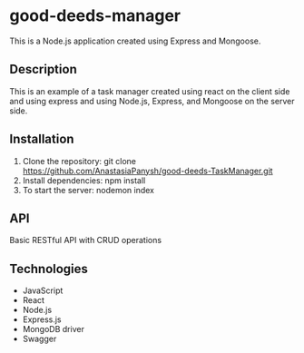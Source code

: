 # good-deeds-manager
This is a Node.js application created using Express and Mongoose.

## Description
This is an example of a task manager created using react on the client side and using express and  using Node.js, Express, and Mongoose on the server side.

## Installation
1. Clone the repository: git clone https://github.com/AnastasiaPanysh/good-deeds-TaskManager.git
2. Install dependencies: npm install 
3. To start the server: nodemon index 

## API
Basic RESTful API with CRUD operations

## Technologies
+ JavaScript
+ React
+ Node.js
+ Express.js
+ MongoDB driver
+ Swagger
